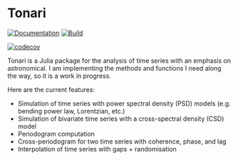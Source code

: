 # Tonari

[![Documentation](https://github.com/mlefkir/Tonari.jl/actions/workflows/documentation.yml/badge.svg)](https://github.com/mlefkir/Tonari.jl/actions/workflows/documentation.yml) [![Build](https://github.com/mlefkir/Tonari.jl/actions/workflows/testbuild.yml/badge.svg)](https://github.com/mlefkir/Tonari.jl/actions/workflows/testbuild.yml)

[![codecov](https://codecov.io/gh/mlefkir/Tonari.jl/branch/periodograms/graph/badge.svg?token=JFLB0ZE7ZY)](https://codecov.io/gh/mlefkir/Tonari.jl)

Tonari is a Julia package for the analysis of time series with an emphasis on astronomical. I am implementing the methods and functions I need along the way, so it is a work in progress.

Here are the current features:

- Simulation of time series with power spectral density (PSD) models (e.g. bending power law, Lorentzian, etc.)
- Simulation of bivariate time series with a cross-spectral density (CSD) model
- Periodogram computation
- Cross-periodogram for two time series with coherence, phase, and lag
- Interpolation of time series with gaps + randomisation